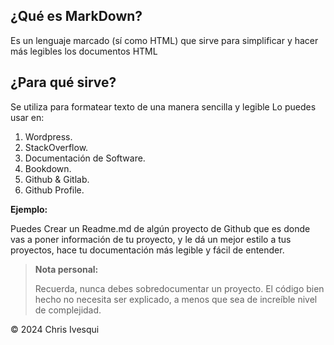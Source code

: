 ## ¿Qué es MarkDown?

Es un lenguaje marcado (sí como HTML) que sirve
para simplificar y hacer más legibles los documentos HTML

## **¿Para qué sirve?**
Se utiliza para formatear texto de una manera sencilla y legible
Lo puedes usar en:

1. Wordpress.
2. StackOverflow.
3. Documentación de Software.
4. Bookdown.
5. Github & Gitlab.
6. Github Profile.

**Ejemplo:**

Puedes Crear un Readme.md de algún proyecto de Github
que es donde vas a poner información de tu proyecto, y le dá
un mejor estilo a tus proyectos, hace tu documentación más
legible y fácil de entender.

>**Nota personal:**
>
>Recuerda, nunca debes sobredocumentar un proyecto. El código
bien hecho no necesita ser explicado, a menos que sea de increíble
nivel de complejidad.


<div class="footer">
    &copy; 2024 Chris Ivesqui
</div>
